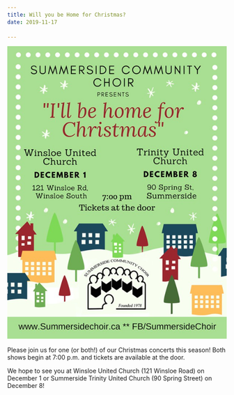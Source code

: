 ```yaml
---
title: Will you be Home for Christmas?
date: 2019-11-17

---
```

![](../images/concertposterchristmas2019.jpg "I'll Be Home For Christmas concert poster")

Please join us for one (or both!) of our Christmas concerts this season! Both shows begin at 7:00 p.m. and tickets are available at the door.

We hope to see you at Winsloe United Church (121 Winsloe Road) on December 1 or Summerside Trinity United Church (90 Spring Street) on December 8!

